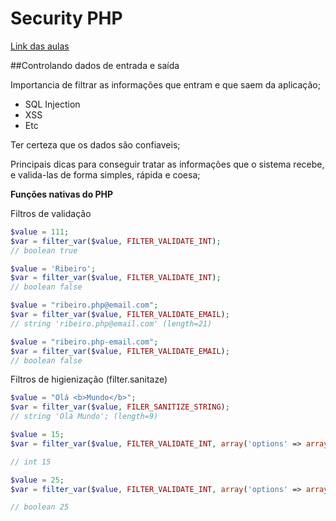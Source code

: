 # Security PHP

[Link das aulas](http://code.education/zend/security/video-106294729/1)

##Controlando dados de entrada e saída

Importancia de filtrar as informações que entram e que saem da aplicação;

- SQL Injection
- XSS
- Etc

Ter certeza que os dados são confiaveis;

Principais dicas para conseguir tratar as informações que o sistema recebe, e valida-las de forma simples, rápida e coesa;

**Funções nativas do PHP**

Filtros de validação

```php
$value = 111;
$var = filter_var($value, FILTER_VALIDATE_INT);
// boolean true

$value = 'Ribeiro';
$var = filter_var($value, FILTER_VALIDATE_INT);
// boolean false

$value = "ribeiro.php@email.com";
$var = filter_var($value, FILTER_VALIDATE_EMAIL);
// string 'ribeiro.php@email.com' (length=21)

$value = "ribeiro.php-email.com";
$var = filter_var($value, FILTER_VALIDATE_EMAIL);
// boolean false

```

Filtros de higienização (filter.sanitaze)

```php
$value = "Olá <b>Mundo</b>";
$var = filter_var($value, FILER_SANITIZE_STRING);
// string 'Olá Mundo'; (length=9)

$value = 15;
$var = filter_var($value, FILTER_VALIDATE_INT, array('options' => array('min_range' => 10, 'max_range'=> 20)));

// int 15

$value = 25;
$var = filter_var($value, FILTER_VALIDATE_INT, array('options' => array('min_range' => 10, 'max_range'=> 20)));

// boolean 25



































